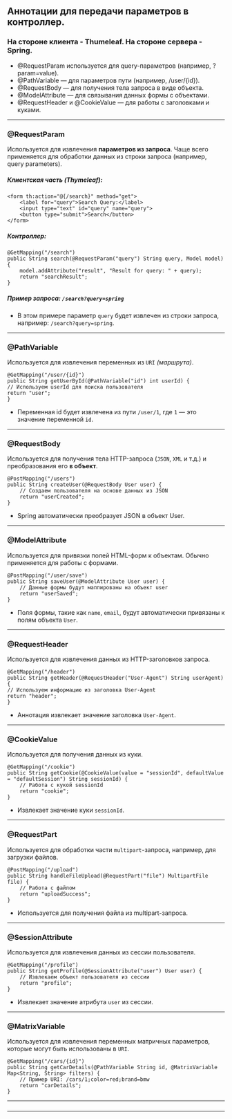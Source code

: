 ## Аннотации для передачи параметров в контроллер. 
### На стороне клиента - Thumeleaf. На стороне сервера - Spring.


* @RequestParam используется для query-параметров (например, ?param=value).
* @PathVariable — для параметров пути (например, /user/{id}).
* @RequestBody — для получения тела запроса в виде объекта.
* @ModelAttribute — для связывания данных формы с объектами.
* @RequestHeader и @CookieValue — для работы с заголовками и куками.

---

### @RequestParam

Используется для извлечения **параметров из запроса**. Чаще всего применяется для обработки данных из строки запроса (например, query parameters).

##### Клиентская часть (Thymeleaf):
```
<form th:action="@{/search}" method="get">
    <label for="query">Search Query:</label>
    <input type="text" id="query" name="query">
    <button type="submit">Search</button>
</form>
```

##### Контроллер:
```
@GetMapping("/search")
public String search(@RequestParam("query") String query, Model model) {
    model.addAttribute("result", "Result for query: " + query);
    return "searchResult";
}
```

##### Пример запроса: `/search?query=spring`

* В этом примере параметр `query` будет извлечен из строки запроса, например: `/search?query=spring`.

---

### @PathVariable

Используется для извлечения переменных из `URI` _(маршрута)_.

```
@GetMapping("/user/{id}")
public String getUserById(@PathVariable("id") int userId) {
// Используем userId для поиска пользователя
return "user";
}
```

* Переменная id будет извлечена из пути `/user/1`, где `1` — это значение переменной `id`.

---

### @RequestBody

Используется для получения тела HTTP-запроса (`JSON`, `XML` и т.д.) и преобразования его **в объект**.

```
@PostMapping("/users")
public String createUser(@RequestBody User user) {
    // Создаем пользователя на основе данных из JSON
    return "userCreated";
}
```

* Spring автоматически преобразует JSON в объект User.

---

### @ModelAttribute

Используется для привязки полей HTML-форм к объектам. Обычно применяется для работы с формами.

```
@PostMapping("/user/save")
public String saveUser(@ModelAttribute User user) {
    // Данные формы будут маппированы на объект user
    return "userSaved";
}

```
* Поля формы, такие как `name`, `email`, будут автоматически привязаны к полям объекта `User`.

---

### @RequestHeader

Используется для извлечения данных из HTTP-заголовков запроса.

```
@GetMapping("/header")
public String getHeader(@RequestHeader("User-Agent") String userAgent) {
// Используем информацию из заголовка User-Agent
return "header";
}
```

* Аннотация извлекает значение заголовка `User-Agent`.

---

### @CookieValue

Используется для получения данных из куки.

```
@GetMapping("/cookie")
public String getCookie(@CookieValue(value = "sessionId", defaultValue = "defaultSession") String sessionId) {
    // Работа с кукой sessionId
    return "cookie";
}
```

* Извлекает значение куки `sessionId`.

---

### @RequestPart

Используется для обработки части `multipart`-запроса, например, для загрузки файлов.

```
@PostMapping("/upload")
public String handleFileUpload(@RequestPart("file") MultipartFile file) {
    // Работа с файлом
    return "uploadSuccess";
}
```

* Используется для получения файла из multipart-запроса.

---

### @SessionAttribute

Используется для извлечения данных из сессии пользователя.

```
@GetMapping("/profile")
public String getProfile(@SessionAttribute("user") User user) {
    // Извлекаем объект пользователя из сессии
    return "profile";
}
```

* Извлекает значение атрибута `user` из сессии.

---

### @MatrixVariable

Используется для извлечения переменных матричных параметров, которые могут быть использованы в `URI`.

```
@GetMapping("/cars/{id}")
public String getCarDetails(@PathVariable String id, @MatrixVariable Map<String, String> filters) {
    // Пример URI: /cars/1;color=red;brand=bmw
    return "carDetails";
}

```

---

### 

---
